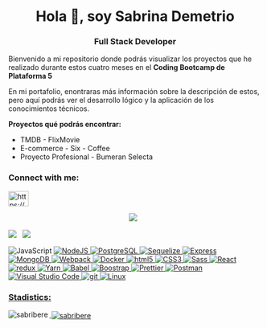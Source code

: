 
<h1 align="center">Hola 👋, soy Sabrina Demetrio</h1>
<h3 align="center">Full Stack Developer</h3>

Bienvenido a mi repositorio donde podrás visualizar los proyectos que he realizado durante estos cuatro meses en el **Coding Bootcamp de Plataforma 5**

En mi portafolio, enontraras más información sobre la descripción de estos, pero aquí podrás ver el desarrollo lógico y la aplicación de los conocimientos técnicos. 

**Proyectos qué podrás encontrar:** 
<ul>
<li>TMDB - FlixMovie </li>
<li>E-commerce - Six - Coffee </li>
<li>Proyecto Profesional - Bumeran Selecta </li>
</ul>


<h3 align="left">Connect with me:</h3>
<p align="left">
<a href="https://linkedin.com/in/https://www.linkedin.com/in/sabrina-demetrio/" target="blank"><img align="center" src="https://raw.githubusercontent.com/rahuldkjain/github-profile-readme-generator/master/src/images/icons/Social/linked-in-alt.svg" alt="https://www.linkedin.com/in/sabrina-demetrio/" height="30" width="40" /></a>
</p>

<p align="center">
  <a href="mailto:sabrinademetrio96@gmail.com"><img src="https://img.shields.io/badge/Gmail-D14836?style=for-the-badge&logo=gmail&logoColor=white&link=mailto:borjapazr@gmail.com"/></a>&nbsp;&nbsp;
  
  <a href=""><img src="https://img.shields.io/badge/Discord-7289DA?style=for-the-badge&logo=discord&logoColor=white&link=https://discord.gg/FR9R8dH"/></a>&nbsp;&nbsp;
  <a href="https://www.linkedin.com/in/sabrina-demetrio/"><img src="https://img.shields.io/badge/LinkedIn-0077B5?style=for-the-badge&logo=linkedin&logoColor=white&link=https://www.linkedin.com/in/borjapazr"/></a>
</p>
  
  <img alt="JavaScript" src="https://img.shields.io/badge/-JavaScript-F7DF1E?style=flat-square&logo=JavaScript&logoColor=white" /> </a> <a href="https://www.linux.org/" target="_blank" rel="noreferrer"> 
  <img alt="NodeJS" src="https://img.shields.io/badge/-NodeJS-43853d?style=flat-square&logo=Node.js&logoColor=white" />
  <img alt="PostgreSQL" src="https://img.shields.io/badge/-PostgreSQL-336791?style=flat-square&logo=PostgreSQL&logoColor=white" />
  <img alt="Sequelize" src="https://img.shields.io/badge/-Sequelize-blue?style=flat-square&logo=sequelize&logoColor=white"/>
  <img alt="Express" src="https://img.shields.io/badge/-Express-202124?style=flat-square&logo=express&logoColor=white" />  
  <img alt="MongoDB" src="https://img.shields.io/badge/-MongoDB-13aa52?style=flat-square&logo=mongodb&logoColor=white" />
  <img alt="Webpack" src="https://img.shields.io/badge/-Webpack-8DD6F9?style=flat-square&logo=webpack&logoColor=white" /> 
  <img alt="Docker" src="https://img.shields.io/badge/-Docker-46a2f1?style=flat-square&logo=docker&logoColor=white" />
  <img alt="html5" src="https://img.shields.io/badge/-HTML5-F8754B?style=flat-square&logo=html5&logoColor=white" />
  <img alt="CSS3" src="https://img.shields.io/badge/-CSS3-%231572B6?style=flat-square&logo=css3" />
  <img alt="Sass" src="https://img.shields.io/badge/-Sass-CC6699?style=flat-square&logo=sass&logoColor=white" />
  <img alt="React" src="https://img.shields.io/badge/-React-45b8d8?style=flat-square&logo=react&logoColor=white" />
  <img alt="redux" src="https://img.shields.io/badge/-Redux-764ABC?style=flat-square&logo=redux&logoColor=white" />
  <img alt="Yarn" src="https://img.shields.io/badge/-Yarn-2C8EBB?style=flat-square&logo=Yarn&logoColor=white" />
  <img alt="Babel" src="https://img.shields.io/badge/-Babel-yellow?style=flat-square&logo=babel&logoColor=white" />
  <img alt="Boostrap" src="https://img.shields.io/badge/-Bootstrap-blueviolet?style=flat-square&logo=bootstrap&logoColor=white"/>
  <img alt="Prettier" src="https://img.shields.io/badge/-Prettier-F7B93E?style=flat-square&logo=prettier&logoColor=white" />
  <img alt="Postman" src="https://img.shields.io/badge/-Postman-F87E38?style=flat-square&logo=postman&logoColor=white" />
  <img alt="Visual Studio Code" src="https://img.shields.io/badge/-Visual_Studio_Code-007ACC?style=flat-square&logo=Visual+Studio+Code&logoColor=white" />
  <img alt="git" src="https://img.shields.io/badge/-Git-F05032?style=flat-square&logo=git&logoColor=white" />
  <img alt="Linux" src="https://img.shields.io/badge/-Linux-FCC624?style=flat-square&logo=Linux&logoColor=white" />
</p>


<h3 align="left">Stadistics:</h3>
<p><img align="left" src="https://github-readme-stats.vercel.app/api/top-langs?username=sabribere&show_icons=true&theme=dracula&locale=en&layout=compact" alt="sabribere" /></p>

<p>&nbsp;<img align="center" src="https://github-readme-stats.vercel.app/api?username=sabribere&show_icons=true&theme=dracula&locale=en" alt="sabribere" /></p>






